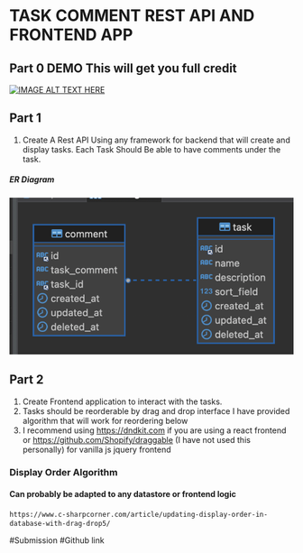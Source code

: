 # TASK COMMENT REST API AND FRONTEND APP
## Part 0 DEMO This will get you full credit
[![IMAGE ALT TEXT HERE](https://img.youtube.com/vi/Cm-j0fvcMFs/0.jpg)](https://www.youtube.com/watch?v=Cm-j0fvcMFs)
## Part 1
1. Create A Rest API Using any framework for backend that will create and display tasks. Each Task Should Be able to have comments under the task.

##### ER Diagram
![alt text](https://github.com/marvinh-csun/assignment_1_Fall2023/blob/main/ERDiagram.png)

## Part 2
1. Create Frontend application to interact with the tasks.
2. Tasks should be reorderable by drag and drop interface I have provided algorithm that will work for reordering below
3. I recommend using https://dndkit.com if you are using a react frontend or https://github.com/Shopify/draggable (I have not used this personally) for vanilla js jquery frontend

### Display Order Algorithm
#### Can probably be adapted to any datastore or frontend logic
```
https://www.c-sharpcorner.com/article/updating-display-order-in-database-with-drag-drop5/
```
#Submission
#Github link
